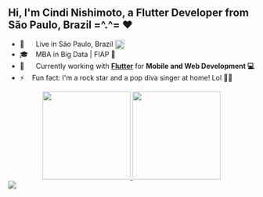 
## Hi, I'm Cindi Nishimoto, a Flutter Developer from São Paulo, Brazil =^.^= ❤️</h1>

  - 📍  &nbsp;&nbsp;&nbsp;&nbsp; Live in São Paulo, Brazil <img align="center" src="https://user-images.githubusercontent.com/45148915/150196899-7ec7aadb-d28c-4aa8-abf1-44a81b82fb0d.png" width="20"  height="20" />
  - 🎓 &nbsp;&nbsp; MBA in Big Data | FIAP 🎲
  - 📱  &nbsp;&nbsp;&nbsp;&nbsp; Currently working with **[Flutter](https://flutter.dev/)** for **Mobile and Web Development 💻**
  - ⚡ &nbsp;&nbsp; Fun fact: I'm a rock star and a pop diva singer at home! Lol 🎤✨

<div align="center">
  <a href="https://github.com/cindistar">
  <img height="180em" src="https://github-readme-stats.vercel.app/api?username=cindistar&show_icons=true&theme=dracula&include_all_commits=true&count_private=true"/>
  <img height="180em" src="https://github-readme-stats.vercel.app/api/top-langs/?username=cindistar&layout=compact&langs_count=7&theme=dracula"/>
</div>
 <a href="https://instagram.com/cindi_devqueen" target="_blank"><img src="https://img.shields.io/badge/-Instagram-%23E4405F?style=for-the-badge&logo=instagram&logoColor=white" target="_blank"></a>
